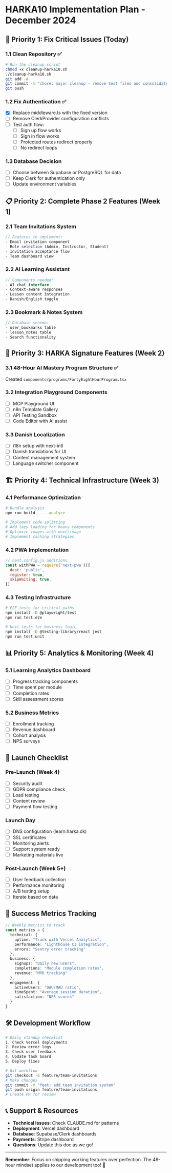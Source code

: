 # HARKA10 Implementation Plan - December 2024

## 🚨 Priority 1: Fix Critical Issues (Today)

### 1.1 Clean Repository ✅
```bash
# Run the cleanup script
chmod +x cleanup-harka10.sh
./cleanup-harka10.sh
git add -A
git commit -m "chore: major cleanup - remove test files and consolidate auth"
git push
```

### 1.2 Fix Authentication ✅
- [x] Replace middleware.ts with the fixed version
- [ ] Remove ClerkProvider configuration conflicts
- [ ] Test auth flow:
  - [ ] Sign up flow works
  - [ ] Sign in flow works
  - [ ] Protected routes redirect properly
  - [ ] No redirect loops

### 1.3 Database Decision
- [ ] Choose between Supabase or PostgreSQL for data
- [ ] Keep Clerk for authentication only
- [ ] Update environment variables

## 📋 Priority 2: Complete Phase 2 Features (Week 1)

### 2.1 Team Invitations System
```typescript
// Features to implement:
- Email invitation component
- Role selection (Admin, Instructor, Student)
- Invitation acceptance flow
- Team dashboard view
```

### 2.2 AI Learning Assistant
```typescript
// Components needed:
- AI chat interface
- Context-aware responses
- Lesson content integration
- Danish/English toggle
```

### 2.3 Bookmark & Notes System
```typescript
// Database schema:
- user_bookmarks table
- lesson_notes table
- Search functionality
```

## 🎯 Priority 3: HARKA Signature Features (Week 2)

### 3.1 48-Hour AI Mastery Program Structure ✅
Created `components/programs/FortyEightHourProgram.tsx`

### 3.2 Integration Playground Components
- [ ] MCP Playground UI
- [ ] n8n Template Gallery
- [ ] API Testing Sandbox
- [ ] Code Editor with AI assist

### 3.3 Danish Localization
- [ ] i18n setup with next-intl
- [ ] Danish translations for UI
- [ ] Content management system
- [ ] Language switcher component

## 🏗️ Priority 4: Technical Infrastructure (Week 3)

### 4.1 Performance Optimization
```bash
# Bundle analysis
npm run build -- --analyze

# Implement code splitting
# Add lazy loading for heavy components
# Optimize images with next/image
# Implement caching strategies
```

### 4.2 PWA Implementation
```javascript
// next.config.js additions
const withPWA = require('next-pwa')({
  dest: 'public',
  register: true,
  skipWaiting: true,
})
```

### 4.3 Testing Infrastructure
```bash
# E2E tests for critical paths
npm install -D @playwright/test
npm run test:e2e

# Unit tests for business logic
npm install -D @testing-library/react jest
npm run test:unit
```

## 📊 Priority 5: Analytics & Monitoring (Week 4)

### 5.1 Learning Analytics Dashboard
- [ ] Progress tracking components
- [ ] Time spent per module
- [ ] Completion rates
- [ ] Skill assessment scores

### 5.2 Business Metrics
- [ ] Enrollment tracking
- [ ] Revenue dashboard
- [ ] Cohort analysis
- [ ] NPS surveys

## 🚀 Launch Checklist

### Pre-Launch (Week 4)
- [ ] Security audit
- [ ] GDPR compliance check
- [ ] Load testing
- [ ] Content review
- [ ] Payment flow testing

### Launch Day
- [ ] DNS configuration (learn.harka.dk)
- [ ] SSL certificates
- [ ] Monitoring alerts
- [ ] Support system ready
- [ ] Marketing materials live

### Post-Launch (Week 5+)
- [ ] User feedback collection
- [ ] Performance monitoring
- [ ] A/B testing setup
- [ ] Iterate based on data

## 🎯 Success Metrics Tracking

```typescript
// Weekly metrics to track
const metrics = {
  technical: {
    uptime: "Track with Vercel Analytics",
    performance: "Lighthouse CI integration",
    errors: "Sentry error tracking"
  },
  business: {
    signups: "Daily new users",
    completions: "Module completion rates",
    revenue: "MRR tracking"
  },
  engagement: {
    activeUsers: "DAU/MAU ratio",
    timeSpent: "Average session duration",
    satisfaction: "NPS scores"
  }
}
```

## 🛠️ Development Workflow

```bash
# Daily standup checklist
1. Check Vercel deployments
2. Review error logs
3. Check user feedback
4. Update task board
5. Deploy fixes

# Git workflow
git checkout -b feature/team-invitations
# Make changes
git commit -m "feat: add team invitation system"
git push origin feature/team-invitations
# Create PR for review
```

## 📞 Support & Resources

- **Technical Issues**: Check CLAUDE.md for patterns
- **Deployment**: Vercel dashboard
- **Database**: Supabase/Clerk dashboards
- **Payments**: Stripe dashboard
- **Questions**: Update this doc as we go!

---

**Remember**: Focus on shipping working features over perfection. The 48-hour mindset applies to our development too! 🚀
